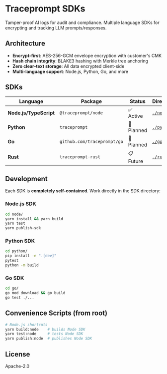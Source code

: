 # Traceprompt SDKs

Tamper-proof AI logs for audit and compliance. Multiple language SDKs for encrypting and tracking LLM prompts/responses.

## Architecture

- **Encrypt-first**: AES-256-GCM envelope encryption with customer's CMK
- **Hash chain integrity**: BLAKE3 hashing with Merkle tree anchoring
- **Zero clear-text storage**: All data encrypted client-side
- **Multi-language support**: Node.js, Python, Go, and more

## SDKs

| Language               | Package                     | Status     | Directory                |
| ---------------------- | --------------------------- | ---------- | ------------------------ |
| **Node.js/TypeScript** | `@traceprompt/node`         | ✅ Active  | [`./node/`](./node/)     |
| **Python**             | `traceprompt`               | 🚧 Planned | [`./python/`](./python/) |
| **Go**                 | `github.com/traceprompt/go` | 🚧 Planned | [`./go/`](./go/)         |
| **Rust**               | `traceprompt-rust`          | 📋 Future  | [`./rust/`](./rust/)     |

## Development

Each SDK is **completely self-contained**. Work directly in the SDK directory:

### Node.js SDK

```bash
cd node/
yarn install && yarn build
yarn test
yarn publish-sdk
```

### Python SDK

```bash
cd python/
pip install -e ".[dev]"
pytest
python -m build
```

### Go SDK

```bash
cd go/
go mod download && go build
go test ./...
```

## Convenience Scripts (from root)

```bash
# Node.js shortcuts
yarn build:node    # builds Node SDK
yarn test:node     # tests Node SDK
yarn publish:node  # publishes Node SDK
```

## License

Apache-2.0
